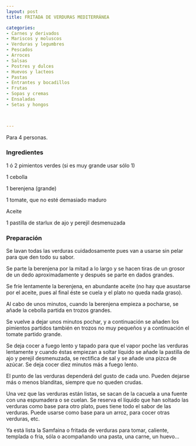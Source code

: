 ```yaml
---
layout: post
title: FRITADA DE VERDURAS MEDITERRÁNEA

categories:
- Carnes y derivados
- Mariscos y moluscos
- Verduras y legumbres
- Pescados
- Arroces
- Salsas
- Postres y dulces
- Huevos y lacteos
- Pastas
- Entrantes y bocadillos
- Frutas
- Sopas y cremas
- Ensaladas
- Setas y hongos
 


---
```


Para 4 personas.

<h3>Ingredientes</h3>

1 ó 2 pimientos verdes (si es muy grande usar sólo 1)

1 cebolla

1 berenjena (grande)

1 tomate, que no esté demasiado maduro

Aceite

1 pastilla de starlux de ajo y perejil desmenuzada

<h3>Preparación</h3>

Se lavan todas las verduras cuidadosamente pues van a usarse sin pelar para que den todo su sabor.

Se parte la berenjena por la mitad a lo largo y se hacen tiras de un grosor de un dedo aproximadamente y después se parte en dados grandes.

Se fríe lentamente la berenjena, en abundante aceite (no hay que asustarse por el aceite, pues al final éste se cuela y el plato no queda nada graso).

Al cabo de unos minutos, cuando la berenjena empieza a pocharse, se añade la cebolla partida en trozos grandes.

Se vuelve a dejar unos minutos pochar, y a continuación se añaden los pimientos partidos también en trozos no muy pequeños y a continuación el tomate partido grande.

Se deja cocer a fuego lento y tapado para que el vapor poche las verduras lentamente y cuando éstas empiezan a soltar líquido se añade la pastilla de ajo y perejil desmenuzada, se rectifica de sal y se añade una pizca de azúcar. Se deja cocer diez minutos más a fuego lento.

El punto de las verduras dependerá del gusto de cada uno. Pueden dejarse más o menos blanditas, siempre que no queden crudas.

Una vez que las verduras están listas, se sacan de la cacuela a una fuente con una espumadera o se cuelan. Se reserva el líquido que han soltado las verduras como base para otro plato, pues tiene todo el sabor de las verduras. Puede usarse como base para un arroz, para cocer otras verduras, etc.

Ya está lista la Samfaina o fritada de verduras para tomar, caliente, templada o fria, sóla o acompañando una pasta, una carne, un huevo...


